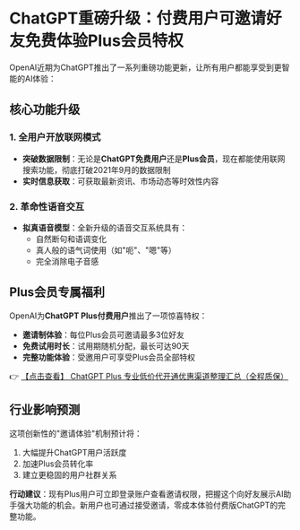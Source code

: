 # ChatGPT重磅升级：付费用户可邀请好友免费体验Plus会员特权

OpenAI近期为ChatGPT推出了一系列重磅功能更新，让所有用户都能享受到更智能的AI体验：

## 核心功能升级

### 1. 全用户开放联网模式
- **突破数据限制**：无论是**ChatGPT免费用户**还是**Plus会员**，现在都能使用联网搜索功能，彻底打破2021年9月的数据限制
- **实时信息获取**：可获取最新资讯、市场动态等时效性内容

### 2. 革命性语音交互
- **拟真语音模型**：全新升级的语音交互系统具有：
  - 自然断句和语调变化
  - 真人般的语气词使用（如"呃"、"嗯"等）
  - 完全消除电子音感

## Plus会员专属福利

OpenAI为**ChatGPT Plus付费用户**推出了一项惊喜特权：
- **邀请制体验**：每位Plus会员可邀请最多3位好友
- **免费试用时长**：试用期随机分配，最长可达90天
- **完整功能体验**：受邀用户可享受Plus会员全部特权

👉 [【点击查看】 ChatGPT Plus 专业低价代开通优惠渠道整理汇总（全程质保）](https://bit.ly/DaiKai)

## 行业影响预测
这项创新性的"邀请体验"机制预计将：
1. 大幅提升ChatGPT用户活跃度
2. 加速Plus会员转化率
3. 建立更稳固的用户社群关系

**行动建议**：现有Plus用户可立即登录账户查看邀请权限，把握这个向好友展示AI助手强大功能的机会。新用户也可通过接受邀请，零成本体验付费版ChatGPT的完整功能。